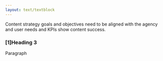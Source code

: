 ```yaml
---
layout: text/textblock
---
```


Content strategy goals and objectives need to be aligned with the agency and user needs and KPIs show content success.

### [1]Heading 3

Paragraph
